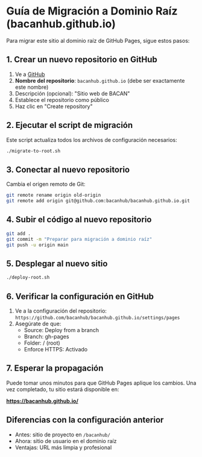 # Guía de Migración a Dominio Raíz (bacanhub.github.io)

Para migrar este sitio al dominio raíz de GitHub Pages, sigue estos pasos:

## 1. Crear un nuevo repositorio en GitHub

1. Ve a [GitHub](https://github.com/new)
2. **Nombre del repositorio**: `bacanhub.github.io` (debe ser exactamente este nombre)
3. Descripción (opcional): "Sitio web de BACAN"
4. Establece el repositorio como público
5. Haz clic en "Create repository"

## 2. Ejecutar el script de migración

Este script actualiza todos los archivos de configuración necesarios:

```bash
./migrate-to-root.sh
```

## 3. Conectar al nuevo repositorio

Cambia el origen remoto de Git:

```bash
git remote rename origin old-origin
git remote add origin git@github.com:bacanhub/bacanhub.github.io.git
```

## 4. Subir el código al nuevo repositorio

```bash
git add .
git commit -m "Preparar para migración a dominio raíz"
git push -u origin main
```

## 5. Desplegar al nuevo sitio

```bash
./deploy-root.sh
```

## 6. Verificar la configuración en GitHub

1. Ve a la configuración del repositorio: `https://github.com/bacanhub/bacanhub.github.io/settings/pages`
2. Asegúrate de que:
   - Source: Deploy from a branch
   - Branch: gh-pages
   - Folder: / (root)
   - Enforce HTTPS: Activado

## 7. Esperar la propagación

Puede tomar unos minutos para que GitHub Pages aplique los cambios. Una vez completado, tu sitio estará disponible en:

**https://bacanhub.github.io/**

## Diferencias con la configuración anterior

- Antes: sitio de proyecto en `/bacanhub/`
- Ahora: sitio de usuario en el dominio raíz
- Ventajas: URL más limpia y profesional 